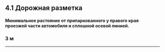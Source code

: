 ## 4.1 Дорожная разметка

#### Минимальное растояние от припаркованного у правого края проезжей части автомобиля и сплошной осевой линией.
### 3 м

---
